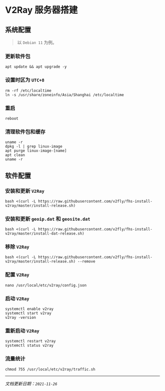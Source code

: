 # V2Ray 服务器搭建

## 系统配置

> 以 `Debian 11` 为例。

### 更新软件包

```shell
apt update && apt upgrade -y
```

### 设置时区为 `UTC+8`

```shell
rm -rf /etc/localtime
ln -s /usr/share/zoneinfo/Asia/Shanghai /etc/localtime
```

### 重启

```shell
reboot
```

### 清理软件包和缓存

```shell
uname -r
dpkg -l | grep linux-image
apt purge linux-image-[name]
apt clean
uname -r
```

## 软件配置

### 安装和更新 `V2Ray`

```shell
bash <(curl -L https://raw.githubusercontent.com/v2fly/fhs-install-v2ray/master/install-release.sh)
```

### 安装和更新 `geoip.dat` 和 `geosite.dat`

```shell
bash <(curl -L https://raw.githubusercontent.com/v2fly/fhs-install-v2ray/master/install-dat-release.sh)
```

### 移除 `V2Ray`

```shell
bash <(curl -L https://raw.githubusercontent.com/v2fly/fhs-install-v2ray/master/install-release.sh) --remove
```

### 配置 `V2Ray`

```shell
nano /usr/local/etc/v2ray/config.json
```

### 启动 `V2Ray`

```shell
systemctl enable v2ray
systemctl start v2ray
v2ray -version
```

### 重新启动 `V2Ray`

```shell
systemctl restart v2ray
systemctl status v2ray
```

### 流量统计

```shell
chmod 755 /usr/local/etc/v2ray/traffic.sh
```

---

_文档更新日期：`2021-11-26`_
